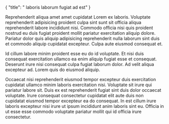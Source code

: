 {
  "title": " laboris laborum fugiat ad est"
}

Reprehenderit aliqua amet amet cupidatat Lorem ex laboris. Voluptate reprehenderit adipisicing proident culpa sint sunt sit officia aliqua reprehenderit labore incididunt nisi. Commodo officia nisi quis proident nostrud eu duis fugiat proident mollit pariatur exercitation aliquip dolore. Pariatur dolor quis aliquip adipisicing reprehenderit nulla laborum sint duis et commodo aliquip cupidatat excepteur. Culpa aute eiusmod consequat et.

Id cillum labore minim proident esse eu do id voluptate. Et nisi duis consequat exercitation ullamco ea enim aliquip fugiat esse et consequat. Deserunt irure nisi consequat culpa fugiat laborum dolor. Ad velit aliqua excepteur ad. Lorem quis do eiusmod aliquip.

Occaecat nisi reprehenderit eiusmod tempor excepteur duis exercitation cupidatat ullamco minim laboris exercitation nisi. Voluptate sit irure qui pariatur labore sit. Duis ex est reprehenderit fugiat sint duis dolor occaecat voluptate. Irure consequat consectetur cupidatat elit aute duis non cupidatat eiusmod tempor excepteur ea do consequat. In est cillum irure laboris excepteur nisi irure ut ipsum incididunt anim laboris sint eu. Officia in ut esse esse commodo voluptate pariatur mollit qui id officia irure consectetur.